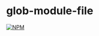 # glob-module-file
[![NPM](https://nodei.co/npm/glob-module-file.png)](https://nodei.co/npm/glob-module-file/)

